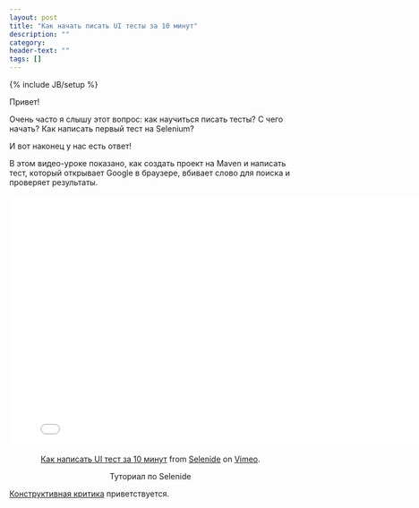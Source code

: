 ```yaml
---
layout: post
title: "Как начать писать UI тесты за 10 минут"
description: ""
category:
header-text: ""
tags: []
---
```

{% include JB/setup %}

Привет!

Очень часто я слышу этот вопрос: как научиться писать тесты? С чего начать? Как написать первый тест на Selenium?

И вот наконец у нас есть ответ! 

В этом видео-уроке показано, как создать проект на Maven и написать тест, который открывает Google в браузере, вбивает слово для поиска и проверяет результаты.

<center>
<iframe src="//player.vimeo.com/video/106867878" width="800" height="450" frameborder="0" webkitallowfullscreen mozallowfullscreen allowfullscreen></iframe> <p><a href="https://vimeo.com/106867878">Как написать UI тест за 10 минут</a> from <a href="http://vimeo.com/user20427140">Selenide</a> on <a href="https://vimeo.com">Vimeo</a>.</p> <p>Туториал по Selenide</p>
</center>


<a href="/users.html#contact">Конструктивная критика</a> приветствуется. 


<br />

